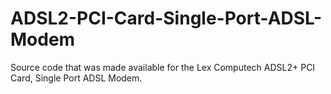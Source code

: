 # ADSL2-PCI-Card-Single-Port-ADSL-Modem

Source code that was made available for the Lex Computech ADSL2+ PCI Card, Single Port ADSL Modem.

